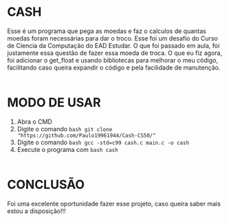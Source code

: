 # CASH
Esse é um programa que pega as moedas e faz o calculos de quantas moedas foram necessárias para dar o troco. Esse foi um desafio do Curso de Ciencia da Computação do EAD Estudar. O que foi passado em aula, foi justamente essa questão de fazer essa moeda de troca. O que eu fiz agora, foi adicionar o get_float e usando bibliotecas para melhorar o meu código, facilitando caso queira expandir o código e pela facilidade de manutenção.<br></br>

# MODO DE USAR
1. Abra o CMD
2. Digite o comando ```bash git clone "https://github.com/Paulo19961944/Cash-CS50/"```
3. Digite o comando ```bash gcc -std=c99 cash.c main.c -o cash```
4. Execute o programa com ```bash cash```
<br></br>

# CONCLUSÃO
Foi uma excelente oportunidade fazer esse projeto, caso queira saber mais estou a disposição!!!
